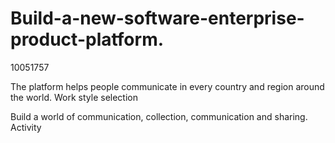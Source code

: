 # Build-a-new-software-enterprise-product-platform.

10051757

The platform helps people communicate in every country and region around the world. Work style selection

Build a world of communication, collection, communication and sharing. Activity
